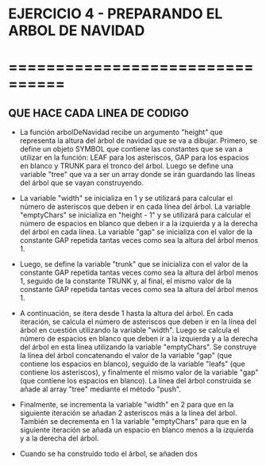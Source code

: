 # EJERCICIO 4 - PREPARANDO EL ARBOL DE NAVIDAD

# ================================

## QUE HACE CADA LINEA DE CODIGO

-   La función arbolDeNavidad recibe un argumento "height" que representa la altura del árbol de navidad que se va a dibujar. Primero, se define un objeto SYMBOL que contiene las constantes que se van a utilizar en la función: LEAF para los asteriscos, GAP para los espacios en blanco y TRUNK para el tronco del árbol. Luego se define una variable "tree" que va a ser un array donde se irán guardando las líneas del árbol que se vayan construyendo.

-   La variable "width" se inicializa en 1 y se utilizará para calcular el número de asteriscos que deben ir en cada línea del árbol. La variable "emptyChars" se inicializa en "height - 1" y se utilizará para calcular el número de espacios en blanco que deben ir a la izquierda y a la derecha del árbol en cada línea. La variable "gap" se inicializa con el valor de la constante GAP repetida tantas veces como sea la altura del árbol menos 1.

-   Luego, se define la variable "trunk" que se inicializa con el valor de la constante GAP repetida tantas veces como sea la altura del árbol menos 1, seguido de la constante TRUNK y, al final, el mismo valor de la constante GAP repetida tantas veces como sea la altura del árbol menos 1.

-   A continuación, se itera desde 1 hasta la altura del árbol. En cada iteración, se calcula el número de asteriscos que deben ir en la línea del árbol en cuestión utilizando la variable "width". Luego se calcula el número de espacios en blanco que deben ir a la izquierda y a la derecha del árbol en esta línea utilizando la variable "emptyChars". Se construye la línea del árbol concatenando el valor de la variable "gap" (que contiene los espacios en blanco), seguido de la variable "leafs" (que contiene los asteriscos), y finalmente el mismo valor de la variable "gap" (que contiene los espacios en blanco). La línea del árbol construida se añade al array "tree" mediante el método "push".

-   Finalmente, se incrementa la variable "width" en 2 para que en la siguiente iteración se añadan 2 asteriscos más a la línea del árbol. También se decrementa en 1 la variable "emptyChars" para que en la siguiente iteración se añada un espacio en blanco menos a la izquierda y a la derecha del árbol.

-   Cuando se ha construido todo el árbol, se añaden dos
